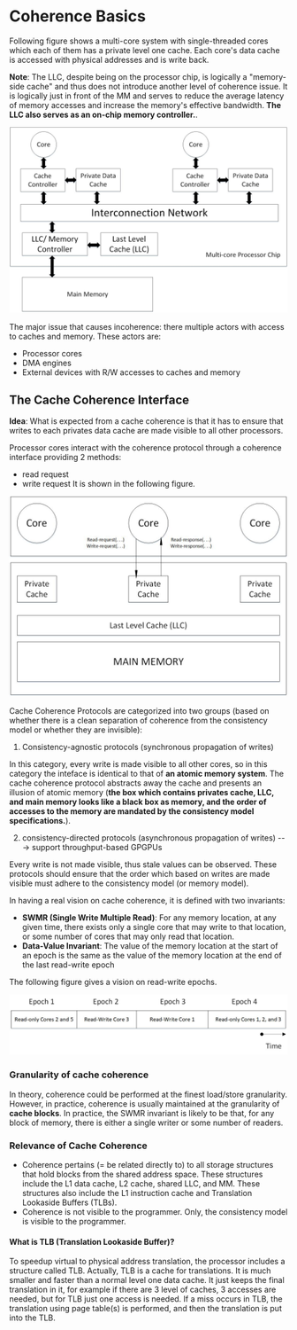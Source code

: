 # Coherence Basics
Following figure shows a multi-core system with single-threaded cores which each of them has a private level one cache. Each core's data cache is accessed with physical addresses and is write back.

**Note**: The LLC, despite being on the processor chip, is logically a "memory-side cache" and thus does not introduce another level of coherence issue. It is logically just in front of the MM and serves to reduce the average latency of memory accesses and increase the memory's effective bandwidth. **The LLC also serves as an on-chip memory controller.**.

![multi-core processor](../img/01-basic_system.jpg)

The major issue that causes incoherence: there multiple actors with access to caches and memory. These actors are:
- Processor cores
- DMA engines
- External devices with R/W accesses to caches and memory

## The Cache Coherence Interface
**Idea**: What is expected from a cache coherence is that it has to ensure that writes to each privates data cache are made visible to all other processors.

Processor cores interact with the coherence protocol through a coherence interface providing 2 methods:
- read request
- write request
It is shown in the following figure.

![Coherence Interface](../img/02-cohernece_interface.jpg)

Cache Coherence Protocols are categorized into two groups (based on whether there is a clean separation of coherence from the consistency model or whether they are invisible):

1.  Consistency-agnostic protocols (synchronous propagation of writes)

In this category, every write is made visible to all other cores, so in this category the inteface is identical to that of **an atomic memory system**. The cache coherence protocol abstracts away the cache and presents an illusion of atomic memory (**the box which contains privates cache, LLC, and main memory looks like a black box as memory, and the order of accesses to the memory are mandated by the consistency model specifications.**).

2.  consistency-directed protocols (asynchronous propagation of writes) ---> support throughput-based GPGPUs

Every write is not made visible, thus stale values can be observed. These protocols should ensure that the order which based on writes are made visible must adhere to the consistency model (or memory model).

In having a real vision on cache coherence, it is defined with two invariants:
- **SWMR (Single Write Multiple Read)**: For any memory location, at any given time, there exists only a single core that may write to that location, or some number of cores that may only read that location.
- **Data-Value Invariant**: The value of the memory location at the start of an epoch is the same as the value of the memory location at the end of the last read-write epoch

The following figure gives a vision on read-write epochs.

![access epochs](../img/03-access_epochs_in_time.jpg)

### Granularity of cache coherence
In theory, coherence could be performed at the finest load/store granularity. However, in practice, coherence is usually maintained at the granularity of **cache blocks**. In practice, the SWMR invariant is likely to be that, for any block of memory, there is either a single writer or some number of readers.

### Relevance of Cache Coherence
- Coherence pertains (= be related directly to) to all storage structures that hold blocks from the shared address space. These structures include the L1 data cache, L2 cache, shared LLC, and MM. These structures also include the L1 instruction cache and Translation Lookaside Buffers (TLBs).
- Coherence is not visible to the programmer. Only, the consistency model is visible to the programmer.


#### What is TLB (Translation Lookaside Buffer)?
To speedup virtual to physical address translation, the processor includes a structure called TLB. Actually, TLB is a cache for translations. It is much smaller and faster than a normal level one data cache. It just keeps the final translation in it, for example if there are 3 level of caches, 3 accesses are needed, but for TLB just one access is needed. If a miss occurs in TLB, the translation using page table(s) is performed, and then the translation is put into the TLB.